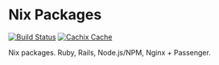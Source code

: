 # Nix Packages

[![Build Status](https://travis-ci.com/zetavg/nix-packages.svg?branch=master)](https://travis-ci.com/zetavg/nix-packages)
[![Cachix Cache](https://img.shields.io/badge/cachix-zetavg-blue.svg)](https://zetavg.cachix.org)

Nix packages. Ruby, Rails, Node.js/NPM, Nginx + Passenger.
<!--
## Installation

To make this package collection accessible for your login user, add the following to `~/.config/nixpkgs/config.nix`:

```nix
{
  packageOverrides = pkgs: {
    zpkgs = import (builtins.fetchTarball "https://git.io/zpkgs-archive-master") {
      inherit pkgs;
    };
  };
}
```

<details>
<summary>Diff</summary>

```patch
 {
   packageOverrides = pkgs: {
+    zpkgs = import (builtins.fetchTarball "https://git.io/zpkgs-archive-master") {
+      inherit pkgs;
+    };
   };
 }
```

</details>

Then follow the [instructions on Cachix](https://zetavg.cachix.org/) to setup binary cache.

For NixOS, add the following to your `/etc/nixos/configuration.nix`:

```nix
{ pkgs, ... }:

{
  nixpkgs.config.packageOverrides = pkgs: {
    zpkgs = import (builtins.fetchTarball "https://git.io/zpkgs-archive-master") {
      inherit pkgs;
    };
  };
  nix.binaryCaches = [
    https://zetavg.cachix.org/
  ];
  nix.binaryCachePublicKeys = [
    "zetavg.cachix.org-1:Sj61CXglgN8FnXEipp0T3WXTrgrnkwv2fIW/krLIT7Q="
  ];
}
```

<details>
<summary>Diff</summary>

```patch
 { pkgs, ... }:

 {
   nixpkgs.config.packageOverrides = pkgs: {
+    zpkgs = import (builtins.fetchTarball "https://git.io/zpkgs-archive-master") {
+      inherit pkgs;
+    };
   };
   nix.binaryCaches = [
+    https://zetavg.cachix.org/
   ];
   nix.binaryCachePublicKeys = [
+    "zetavg.cachix.org-1:Sj61CXglgN8FnXEipp0T3WXTrgrnkwv2fIW/krLIT7Q="
   ];
 }
```

</details>
-->
